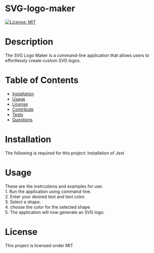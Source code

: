 # SVG-logo-maker
[![License: MIT](https://img.shields.io/badge/License-MIT-yellow.svg)](https://opensource.org/licenses/MIT)
# Description 
The SVG Logo Maker is a command-line application that allows users to effortlessly create custom SVG logos.
# Table of Contents 
* [Installation](#installation)
* [Usage](#usage)
* [License](#license)
* [Contribute](#contribute)
* [Tests](#tests)
* [Questions](#questions)
# Installation 
The following is required for this project: Installation of Jest 
# Usage 
These are the instrcutions and examples for use: <br> 1. Run the application using command-line. <br> 2. Enter your desired text and text color. <br> 3. Select a shape. <br> 4. choose the color for the selected shape. <br> 5. The application will now generate an SVG logo. 
# License 
This project is licensed under MIT
